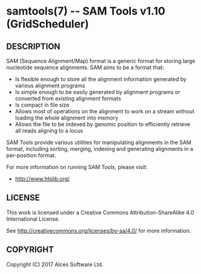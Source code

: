 # samtools(7) -- SAM Tools v1.10 (GridScheduler)

## DESCRIPTION

SAM (Sequence Alignment/Map) format is a generic format for storing
large nucleotide sequence alignments. SAM aims to be a format that:

  * Is flexible enough to store all the alignment information
    generated by various alignment programs
  * Is simple enough to be easily generated by alignment programs or
    converted from existing alignment formats
  * Is compact in file size
  * Allows most of operations on the alignment to work on a stream
    without loading the whole alignment into memory
  * Allows the file to be indexed by genomic position to efficiently
    retrieve all reads aligning to a locus

SAM Tools provide various utilities for manipulating alignments in
the SAM format, including sorting, merging, indexing and generating
alignments in a per-position format.

For more information on running SAM Tools, please visit:
  * <http://www.htslib.org/>

## LICENSE

This work is licensed under a Creative Commons Attribution-ShareAlike
4.0 International License.

See <http://creativecommons.org/licenses/by-sa/4.0/> for more
information.

## COPYRIGHT

Copyright (C) 2017 Alces Software Ltd.

